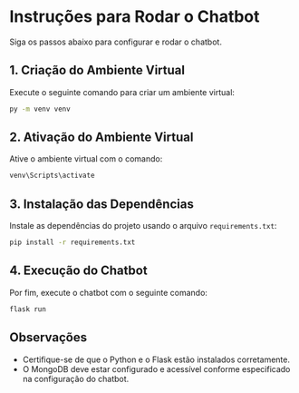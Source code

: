 
# Instruções para Rodar o Chatbot

Siga os passos abaixo para configurar e rodar o chatbot.

## 1. Criação do Ambiente Virtual

Execute o seguinte comando para criar um ambiente virtual:

```bash
py -m venv venv
```

## 2. Ativação do Ambiente Virtual

Ative o ambiente virtual com o comando:

```bash
venv\Scripts\activate
```

## 3. Instalação das Dependências

Instale as dependências do projeto usando o arquivo `requirements.txt`:

```bash
pip install -r requirements.txt
```

## 4. Execução do Chatbot

Por fim, execute o chatbot com o seguinte comando:

```bash
flask run
```

## Observações

- Certifique-se de que o Python e o Flask estão instalados corretamente.
- O MongoDB deve estar configurado e acessível conforme especificado na configuração do chatbot.
